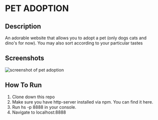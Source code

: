 # PET ADOPTION
## Description
An adorable website that allows you to adopt a pet (only dogs cats and dino's for now). You may also sort according to your particular tastes
## Screenshots
![screenshot of pet adoption](https://i.ibb.co/ysVkhXK/Pet-Adoption-SS.jpg)
## How To Run
1. Clone down this repo
1. Make sure you have http-server installed via npm. You can find it here.
1. Run hs -p 8888 in your console.
1. Navigate to localhost:8888